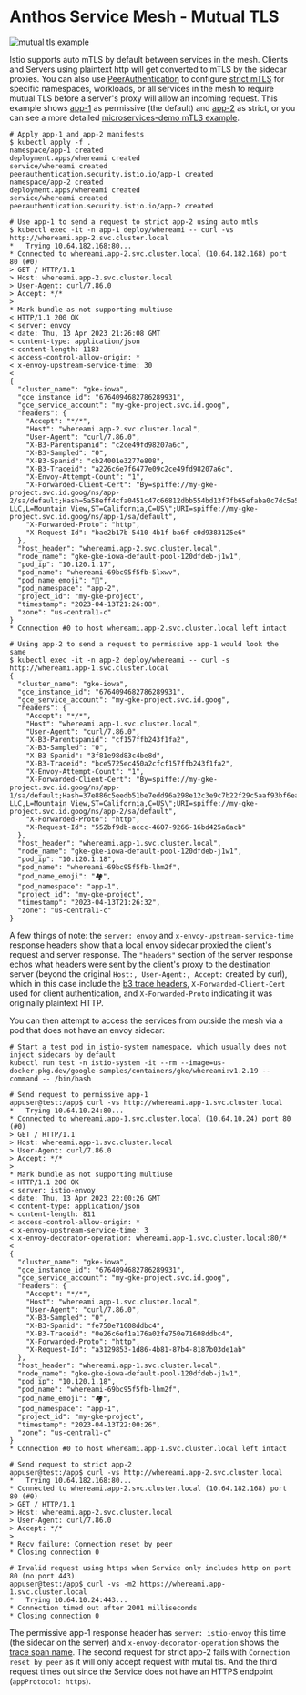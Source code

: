 # Anthos Service Mesh - Mutual TLS

![mutual tls example](https://cloud.google.com/static/service-mesh/docs/images/mutual-tls.svg)

Istio supports auto mTLS by default between services in the mesh. Clients and Servers using plaintext http will get converted to mTLS by the sidecar proxies. You can also use [PeerAuthentication](https://istio.io/latest/docs/reference/config/security/peer_authentication/) to configure [strict mTLS](https://cloud.google.com/service-mesh/docs/security/configuring-mtls) for specific namespaces, workloads, or all services in the mesh to require mutual TLS before a server's proxy will allow an incoming request. This example shows [app-1](./app-1-permissive.yaml) as permissive (the default) and [app-2](./app-2-strict.yaml) as strict, or you can see a more detailed [microservices-demo mTLS example](https://cloud.google.com/service-mesh/docs/by-example/mtls).

```shell
# Apply app-1 and app-2 manifests
$ kubectl apply -f .
namespace/app-1 created
deployment.apps/whereami created
service/whereami created
peerauthentication.security.istio.io/app-1 created
namespace/app-2 created
deployment.apps/whereami created
service/whereami created
peerauthentication.security.istio.io/app-2 created

# Use app-1 to send a request to strict app-2 using auto mtls
$ kubectl exec -it -n app-1 deploy/whereami -- curl -vs http://whereami.app-2.svc.cluster.local
*   Trying 10.64.182.168:80...
* Connected to whereami.app-2.svc.cluster.local (10.64.182.168) port 80 (#0)
> GET / HTTP/1.1
> Host: whereami.app-2.svc.cluster.local
> User-Agent: curl/7.86.0
> Accept: */*
> 
* Mark bundle as not supporting multiuse
< HTTP/1.1 200 OK
< server: envoy
< date: Thu, 13 Apr 2023 21:26:08 GMT
< content-type: application/json
< content-length: 1183
< access-control-allow-origin: *
< x-envoy-upstream-service-time: 30
< 
{
  "cluster_name": "gke-iowa",
  "gce_instance_id": "6764094682786289931",
  "gce_service_account": "my-gke-project.svc.id.goog",
  "headers": {
    "Accept": "*/*",
    "Host": "whereami.app-2.svc.cluster.local",
    "User-Agent": "curl/7.86.0",
    "X-B3-Parentspanid": "c2ce49fd98207a6c",
    "X-B3-Sampled": "0",
    "X-B3-Spanid": "cb24001e3277e808",
    "X-B3-Traceid": "a226c6e7f6477e09c2ce49fd98207a6c",
    "X-Envoy-Attempt-Count": "1",
    "X-Forwarded-Client-Cert": "By=spiffe://my-gke-project.svc.id.goog/ns/app-2/sa/default;Hash=5a58eff4cfa0451c47c66812dbb554bd13f7fb65efaba0c7dc5a55ea5b9a6fcf;Subject=\"OU=istio_v1_cloud_workload,O=Google LLC,L=Mountain View,ST=California,C=US\";URI=spiffe://my-gke-project.svc.id.goog/ns/app-1/sa/default",
    "X-Forwarded-Proto": "http",
    "X-Request-Id": "bae2b17b-5410-4b1f-ba6f-c0d9383125e6"
  },
  "host_header": "whereami.app-2.svc.cluster.local",
  "node_name": "gke-gke-iowa-default-pool-120dfdeb-j1w1",
  "pod_ip": "10.120.1.17",
  "pod_name": "whereami-69bc95f5fb-5lxwv",
  "pod_name_emoji": "📜",
  "pod_namespace": "app-2",
  "project_id": "my-gke-project",
  "timestamp": "2023-04-13T21:26:08",
  "zone": "us-central1-c"
}
* Connection #0 to host whereami.app-2.svc.cluster.local left intact

# Using app-2 to send a request to permissive app-1 would look the same
$ kubectl exec -it -n app-2 deploy/whereami -- curl -s http://whereami.app-1.svc.cluster.local
{
  "cluster_name": "gke-iowa",
  "gce_instance_id": "6764094682786289931",
  "gce_service_account": "my-gke-project.svc.id.goog",
  "headers": {
    "Accept": "*/*",
    "Host": "whereami.app-1.svc.cluster.local",
    "User-Agent": "curl/7.86.0",
    "X-B3-Parentspanid": "cf157ffb243f1fa2",
    "X-B3-Sampled": "0",
    "X-B3-Spanid": "3f81e98d83c4be8d",
    "X-B3-Traceid": "bce5725ec450a2cfcf157ffb243f1fa2",
    "X-Envoy-Attempt-Count": "1",
    "X-Forwarded-Client-Cert": "By=spiffe://my-gke-project.svc.id.goog/ns/app-1/sa/default;Hash=37e886c5eedb51be7edd96a298e12c3e9c7b22f29c5aaf93bf6ea62f66d708fe;Subject=\"OU=istio_v1_cloud_workload,O=Google LLC,L=Mountain View,ST=California,C=US\";URI=spiffe://my-gke-project.svc.id.goog/ns/app-2/sa/default",
    "X-Forwarded-Proto": "http",
    "X-Request-Id": "552bf9db-accc-4607-9266-16bd425a6acb"
  },
  "host_header": "whereami.app-1.svc.cluster.local",
  "node_name": "gke-gke-iowa-default-pool-120dfdeb-j1w1",
  "pod_ip": "10.120.1.18",
  "pod_name": "whereami-69bc95f5fb-lhm2f",
  "pod_name_emoji": "🏘️",
  "pod_namespace": "app-1",
  "project_id": "my-gke-project",
  "timestamp": "2023-04-13T21:26:32",
  "zone": "us-central1-c"
}

```

A few things of note: the `server: envoy` and `x-envoy-upstream-service-time` response headers show that a local envoy sidecar proxied the client's request and server response. The `"headers"` section of the server response echos what headers were sent by the client's proxy to the destination server (beyond the original `Host:, User-Agent:, Accept:` created by curl), which in this case include the [b3 trace headers](https://cloud.google.com/service-mesh/docs/observability/accessing-traces), `X-Forwarded-Client-Cert` used for client authentication, and `X-Forwarded-Proto` indicating it was originally plaintext HTTP.

You can then attempt to access the services from outside the mesh via a pod that does not have an envoy sidecar:

```shell
# Start a test pod in istio-system namespace, which usually does not inject sidecars by default
kubectl run test -n istio-system -it --rm --image=us-docker.pkg.dev/google-samples/containers/gke/whereami:v1.2.19 --command -- /bin/bash

# Send request to permissive app-1
appuser@test:/app$ curl -vs http://whereami.app-1.svc.cluster.local
*   Trying 10.64.10.24:80...
* Connected to whereami.app-1.svc.cluster.local (10.64.10.24) port 80 (#0)
> GET / HTTP/1.1
> Host: whereami.app-1.svc.cluster.local
> User-Agent: curl/7.86.0
> Accept: */*
> 
* Mark bundle as not supporting multiuse
< HTTP/1.1 200 OK
< server: istio-envoy
< date: Thu, 13 Apr 2023 22:00:26 GMT
< content-type: application/json
< content-length: 811
< access-control-allow-origin: *
< x-envoy-upstream-service-time: 3
< x-envoy-decorator-operation: whereami.app-1.svc.cluster.local:80/*
< 
{
  "cluster_name": "gke-iowa",
  "gce_instance_id": "6764094682786289931",
  "gce_service_account": "my-gke-project.svc.id.goog",
  "headers": {
    "Accept": "*/*",
    "Host": "whereami.app-1.svc.cluster.local",
    "User-Agent": "curl/7.86.0",
    "X-B3-Sampled": "0",
    "X-B3-Spanid": "fe750e71608ddbc4",
    "X-B3-Traceid": "0e26c6ef1a176a02fe750e71608ddbc4",
    "X-Forwarded-Proto": "http",
    "X-Request-Id": "a3129853-1d86-4b81-87b4-8187b03de1ab"
  },
  "host_header": "whereami.app-1.svc.cluster.local",
  "node_name": "gke-gke-iowa-default-pool-120dfdeb-j1w1",
  "pod_ip": "10.120.1.18",
  "pod_name": "whereami-69bc95f5fb-lhm2f",
  "pod_name_emoji": "🏘️",
  "pod_namespace": "app-1",
  "project_id": "my-gke-project",
  "timestamp": "2023-04-13T22:00:26",
  "zone": "us-central1-c"
}
* Connection #0 to host whereami.app-1.svc.cluster.local left intact

# Send request to strict app-2
appuser@test:/app$ curl -vs http://whereami.app-2.svc.cluster.local
*   Trying 10.64.182.168:80...
* Connected to whereami.app-2.svc.cluster.local (10.64.182.168) port 80 (#0)
> GET / HTTP/1.1
> Host: whereami.app-2.svc.cluster.local
> User-Agent: curl/7.86.0
> Accept: */*
> 
* Recv failure: Connection reset by peer
* Closing connection 0

# Invalid request using https when Service only includes http on port 80 (no port 443)
appuser@test:/app$ curl -vs -m2 https://whereami.app-1.svc.cluster.local
*   Trying 10.64.10.24:443...
* Connection timed out after 2001 milliseconds
* Closing connection 0
```

The permissive app-1 response header has `server: istio-envoy` this time (the sidecar on the server) and `x-envoy-decorator-operation` shows the [trace span name](https://www.envoyproxy.io/docs/envoy/latest/configuration/http/http_filters/router_filter#x-envoy-decorator-operation). The second request for strict app-2 fails with `Connection reset by peer` as it will only accept request with mutal tls. And the third request times out since the Service does not have an HTTPS endpoint (`appProtocol: https`).
